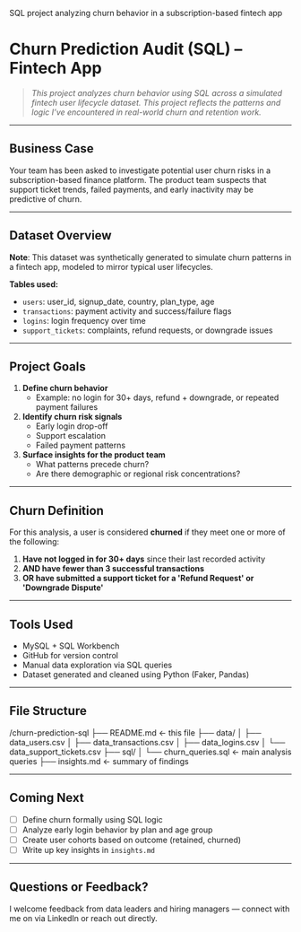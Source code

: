 SQL project analyzing churn behavior in a subscription-based fintech app

# Churn Prediction Audit (SQL) – Fintech App

> *This project analyzes churn behavior using SQL across a simulated fintech user lifecycle dataset. This project reflects the patterns and logic I’ve encountered in real-world churn and retention work.*

---

## Business Case

Your team has been asked to investigate potential user churn risks in a subscription-based finance platform. The product team suspects that support ticket trends, failed payments, and early inactivity may be predictive of churn.

---

## Dataset Overview

**Note**: This dataset was synthetically generated to simulate churn patterns in a fintech app, modeled to mirror typical user lifecycles.

**Tables used:**
- `users`: user_id, signup_date, country, plan_type, age
- `transactions`: payment activity and success/failure flags
- `logins`: login frequency over time
- `support_tickets`: complaints, refund requests, or downgrade issues

---

## Project Goals

1. **Define churn behavior**
   - Example: no login for 30+ days, refund + downgrade, or repeated payment failures
2. **Identify churn risk signals**
   - Early login drop-off
   - Support escalation
   - Failed payment patterns
3. **Surface insights for the product team**
   - What patterns precede churn?
   - Are there demographic or regional risk concentrations?

---

## Churn Definition

For this analysis, a user is considered **churned** if they meet one or more of the following:

1. **Have not logged in for 30+ days** since their last recorded activity
2. **AND have fewer than 3 successful transactions**
3. **OR have submitted a support ticket for a 'Refund Request' or 'Downgrade Dispute'**

---

## Tools Used

- MySQL + SQL Workbench
- GitHub for version control
- Manual data exploration via SQL queries
- Dataset generated and cleaned using Python (Faker, Pandas)

---

## File Structure

/churn-prediction-sql
├── README.md ← this file
├── data/
│ ├── data_users.csv
│ ├── data_transactions.csv
│ ├── data_logins.csv
│ └── data_support_tickets.csv
├── sql/
│ └── churn_queries.sql ← main analysis queries
├── insights.md ← summary of findings


---

## Coming Next

- [ ] Define churn formally using SQL logic
- [ ] Analyze early login behavior by plan and age group
- [ ] Create user cohorts based on outcome (retained, churned)
- [ ] Write up key insights in `insights.md`

---

## Questions or Feedback?

I welcome feedback from data leaders and hiring managers — connect with me on via LinkedIn or reach out directly.




